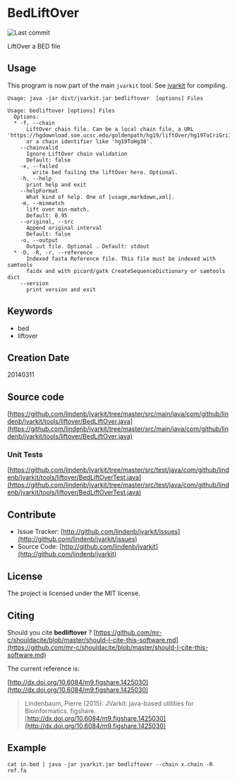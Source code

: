 # BedLiftOver

![Last commit](https://img.shields.io/github/last-commit/lindenb/jvarkit.png)

LiftOver a BED file


## Usage


This program is now part of the main `jvarkit` tool. See [jvarkit](JvarkitCentral.md) for compiling.


```
Usage: java -jar dist/jvarkit.jar bedliftover  [options] Files

Usage: bedliftover [options] Files
  Options:
  * -f, --chain
      LiftOver chain file. Can be a local chain file, a URL 'https://hgdownload.soe.ucsc.edu/goldenpath/hg19/liftOver/hg19ToCriGri1.over.chain.gz', 
      or a chain identifier like 'hg19ToHg38'.
    --chainvalid
      Ignore LiftOver chain validation
      Default: false
    -x, --failed
        write bed failing the liftOver here. Optional.
    -h, --help
      print help and exit
    --helpFormat
      What kind of help. One of [usage,markdown,xml].
    -m, --minmatch
      lift over min-match.
      Default: 0.95
    --original, --src
      Append original interval
      Default: false
    -o, --output
      Output file. Optional . Default: stdout
  * -D, -R, -r, --reference
      Indexed fasta Reference file. This file must be indexed with samtools 
      faidx and with picard/gatk CreateSequenceDictionary or samtools dict
    --version
      print version and exit

```


## Keywords

 * bed
 * liftover



## Creation Date

20140311

## Source code 

[https://github.com/lindenb/jvarkit/tree/master/src/main/java/com/github/lindenb/jvarkit/tools/liftover/BedLiftOver.java](https://github.com/lindenb/jvarkit/tree/master/src/main/java/com/github/lindenb/jvarkit/tools/liftover/BedLiftOver.java)

### Unit Tests

[https://github.com/lindenb/jvarkit/tree/master/src/test/java/com/github/lindenb/jvarkit/tools/liftover/BedLiftOverTest.java](https://github.com/lindenb/jvarkit/tree/master/src/test/java/com/github/lindenb/jvarkit/tools/liftover/BedLiftOverTest.java)


## Contribute

- Issue Tracker: [http://github.com/lindenb/jvarkit/issues](http://github.com/lindenb/jvarkit/issues)
- Source Code: [http://github.com/lindenb/jvarkit](http://github.com/lindenb/jvarkit)

## License

The project is licensed under the MIT license.

## Citing

Should you cite **bedliftover** ? [https://github.com/mr-c/shouldacite/blob/master/should-I-cite-this-software.md](https://github.com/mr-c/shouldacite/blob/master/should-I-cite-this-software.md)

The current reference is:

[http://dx.doi.org/10.6084/m9.figshare.1425030](http://dx.doi.org/10.6084/m9.figshare.1425030)

> Lindenbaum, Pierre (2015): JVarkit: java-based utilities for Bioinformatics. figshare.
> [http://dx.doi.org/10.6084/m9.figshare.1425030](http://dx.doi.org/10.6084/m9.figshare.1425030)


## Example


```
cat in.bed | java -jar jvarkit.jar bedliftover --chain x.chain -R ref.fa
```




